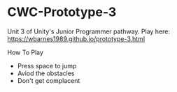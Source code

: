 # CWC-Prototype-3
 Unit 3 of Unity's Junior Programmer pathway.
 Play here: https://wbarnes1989.github.io/prototype-3.html
 
 How To Play
 - Press space to jump
 - Aviod the obstacles
 - Don't get complacent
